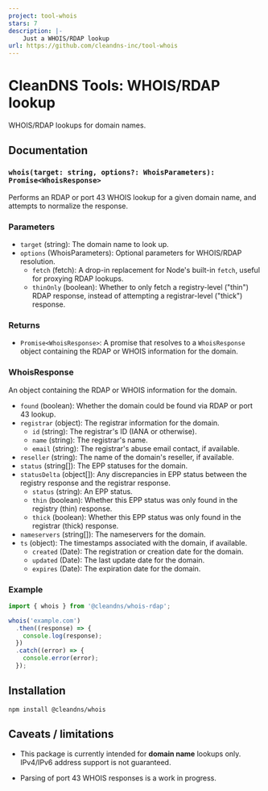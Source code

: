 ```yaml
---
project: tool-whois
stars: 7
description: |-
    Just a WHOIS/RDAP lookup
url: https://github.com/cleandns-inc/tool-whois
---
```


# CleanDNS Tools: WHOIS/RDAP lookup

WHOIS/RDAP lookups for domain names.

## Documentation

### `whois(target: string, options?: WhoisParameters): Promise<WhoisResponse>`

Performs an RDAP or port 43 WHOIS lookup for a given domain name, and attempts to normalize the response.

### Parameters

- `target` (string): The domain name to look up.
- `options` (WhoisParameters): Optional parameters for WHOIS/RDAP resolution.
  - `fetch` (fetch): A drop-in replacement for Node's built-in `fetch`, useful for proxying RDAP lookups.
  - `thinOnly` (boolean): Whether to only fetch a registry-level ("thin") RDAP response, instead of attempting a registrar-level ("thick") response.
  
### Returns

- `Promise<WhoisResponse>`: A promise that resolves to a `WhoisResponse` object containing the RDAP or WHOIS information for the domain.

### WhoisResponse

An object containing the RDAP or WHOIS information for the domain.

- `found` (boolean): Whether the domain could be found via RDAP or port 43 lookup.
- `registrar` (object): The registrar information for the domain.
  - `id` (string): The registrar's ID (IANA or otherwise).
  - `name` (string): The registrar's name.
  - `email` (string): The registrar's abuse email contact, if available.
- `reseller` (string): The name of the domain's reseller, if available.
- `status` (string[]): The EPP statuses for the domain.
- `statusDelta` (object[]): Any discrepancies in EPP status between the registry response and the registrar response.
  - `status` (string): An EPP status.
  - `thin` (boolean): Whether this EPP status was only found in the registry (thin) response.
  - `thick` (boolean): Whether this EPP status was only found in the registrar (thick) response.
- `nameservers` (string[]): The nameservers for the domain.
- `ts` (object): The timestamps associated with the domain, if available.
  - `created` (Date): The registration or creation date for the domain.
  - `updated` (Date): The last update date for the domain.
  - `expires` (Date): The expiration date for the domain.

### Example

```typescript
import { whois } from '@cleandns/whois-rdap';

whois('example.com')
  .then((response) => {
    console.log(response);
  })
  .catch((error) => {
    console.error(error);
  });
```

## Installation

```
npm install @cleandns/whois
```

## Caveats / limitations

- This package is currently intended for **domain name** lookups only. IPv4/IPv6 address support is not guaranteed.

- Parsing of port 43 WHOIS responses is a work in progress.
